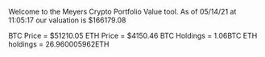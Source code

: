 Welcome to the Meyers Crypto Portfolio Value tool. 
As of 05/14/21 at 11:05:17 our valuation is $166179.08 

BTC Price = $51210.05
 ETH Price = $4150.46
BTC Holdings = 1.06BTC
 ETH holdings = 26.960005962ETH 
